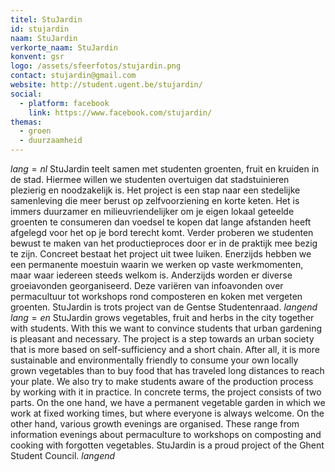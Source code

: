 ```yaml
---
titel: StuJardin
id: stujardin
naam: StuJardin
verkorte_naam: StuJardin
konvent: gsr
logo: /assets/sfeerfotos/stujardin.png
contact: stujardin@gmail.com
website: http://student.ugent.be/stujardin/
social:
  - platform: facebook
    link: https://www.facebook.com/stujardin/
themas:
  - groen
  - duurzaamheid
---
```


$lang=nl$
StuJardin teelt samen met studenten groenten, fruit en kruiden in de stad. Hiermee willen we studenten overtuigen dat stadstuinieren plezierig en noodzakelijk is. Het project is een stap naar een stedelijke samenleving die meer berust op zelfvoorziening en korte keten. Het is immers duurzamer en milieuvriendelijker om je eigen lokaal geteelde groenten te consumeren dan voedsel te kopen dat lange afstanden heeft afgelegd voor het op je bord terecht komt. Verder proberen we studenten bewust te maken van het productieproces door er in de praktijk mee bezig te zijn. Concreet bestaat het project uit twee luiken. Enerzijds hebben we een permanente moestuin waarin we werken op vaste werkmomenten, maar waar iedereen steeds welkom is. Anderzijds worden er diverse groeiavonden georganiseerd. Deze variëren van infoavonden over permacultuur tot workshops rond composteren en koken met vergeten groenten. StuJardin is trots project van de Gentse Studentenraad.
$langend$
$lang=en$
StuJardin grows vegetables, fruit and herbs in the city together with students. With this we want to convince students that urban gardening is pleasant and necessary. The project is a step towards an urban society that is more based on self-sufficiency and a short chain. After all, it is more sustainable and environmentally friendly to consume your own locally grown vegetables than to buy food that has traveled long distances to reach your plate. We also try to make students aware of the production process by working with it in practice. In concrete terms, the project consists of two parts. On the one hand, we have a permanent vegetable garden in which we work at fixed working times, but where everyone is always welcome. On the other hand, various growth evenings are organised. These range from information evenings about permaculture to workshops on composting and cooking with forgotten vegetables. StuJardin is a proud project of the Ghent Student Council.
$langend$



